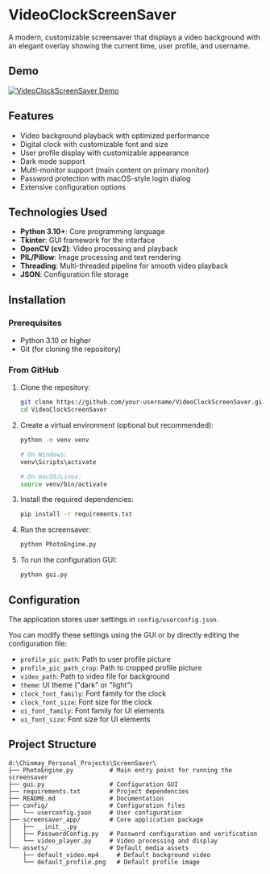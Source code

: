 # VideoClockScreenSaver

A modern, customizable screensaver that displays a video background with an elegant overlay showing the current time, user profile, and username.

## Demo

[![VideoClockScreenSaver Demo](http://img.youtube.com/vi/3UxKSrSMv0o/0.jpg)](https://www.youtube.com/watch?v=3UxKSrSMv0o)

## Features

- Video background playback with optimized performance
- Digital clock with customizable font and size
- User profile display with customizable appearance
- Dark mode support
- Multi-monitor support (main content on primary monitor)
- Password protection with macOS-style login dialog
- Extensive configuration options

## Technologies Used

- **Python 3.10+**: Core programming language
- **Tkinter**: GUI framework for the interface
- **OpenCV (cv2)**: Video processing and playback
- **PIL/Pillow**: Image processing and text rendering
- **Threading**: Multi-threaded pipeline for smooth video playback
- **JSON**: Configuration file storage

## Installation

### Prerequisites

- Python 3.10 or higher
- Git (for cloning the repository)

### From GitHub

1. Clone the repository:
   ```bash
   git clone https://github.com/your-username/VideoClockScreenSaver.git
   cd VideoClockScreenSaver
   ```

2. Create a virtual environment (optional but recommended):
   ```bash
   python -m venv venv
   
   # On Windows:
   venv\Scripts\activate
   
   # On macOS/Linux:
   source venv/bin/activate
   ```

3. Install the required dependencies:
   ```bash
   pip install -r requirements.txt
   ```

4. Run the screensaver:
   ```bash
   python PhotoEngine.py
   ```

5. To run the configuration GUI:
   ```bash
   python gui.py
   ```

## Configuration

The application stores user settings in `config/userconfig.json`.

You can modify these settings using the GUI or by directly editing the configuration file:

- `profile_pic_path`: Path to user profile picture
- `profile_pic_path_crop`: Path to cropped profile picture
- `video_path`: Path to video file for background
- `theme`: UI theme ("dark" or "light")
- `clock_font_family`: Font family for the clock
- `clock_font_size`: Font size for the clock
- `ui_font_family`: Font family for UI elements
- `ui_font_size`: Font size for UI elements
## Project Structure

```
d:\Chinmay_Personal_Projects\ScreenSaver\
├── PhotoEngine.py          # Main entry point for running the screensaver
├── gui.py                  # Configuration GUI
├── requirements.txt        # Project dependencies
├── README.md               # Documentation
├── config/                 # Configuration files
│   └── userconfig.json     # User configuration
├── screensaver_app/        # Core application package
│   ├── __init__.py
│   ├── PasswordConfig.py   # Password configuration and verification
│   └── video_player.py     # Video processing and display
└── assets/                 # Default media assets
    ├── default_video.mp4     # Default background video
    └── default_profile.png   # Default profile image
```
